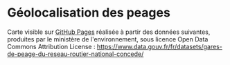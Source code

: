 # Géolocalisation des peages

Carte visible sur [GitHub Pages](https://lnclt.github.io/peages/peages.html) réalisée à partir des données suivantes, produites par le ministère de l'environnement, sous licence Open Data Commons Attribution License : 
https://www.data.gouv.fr/fr/datasets/gares-de-peage-du-reseau-routier-national-concede/

 
